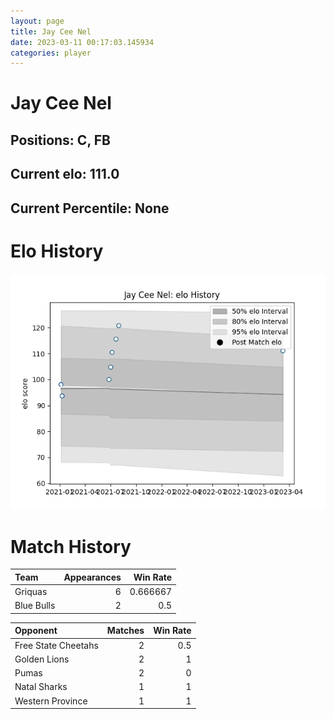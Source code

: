 ```yaml
---  
layout: page  
title: Jay Cee Nel  
date: 2023-03-11 00:17:03.145934  
categories: player  
---
```

# Jay Cee Nel

## Positions: C, FB

## Current elo: 111.0

## Current Percentile: None

# Elo History


![elo history](history_JayCeeNel.png)
# Match History


| Team       |   Appearances |   Win Rate |
|:-----------|--------------:|-----------:|
| Griquas    |             6 |   0.666667 |
| Blue Bulls |             2 |   0.5      |

| Opponent            |   Matches |   Win Rate |
|:--------------------|----------:|-----------:|
| Free State Cheetahs |         2 |        0.5 |
| Golden Lions        |         2 |        1   |
| Pumas               |         2 |        0   |
| Natal Sharks        |         1 |        1   |
| Western Province    |         1 |        1   |